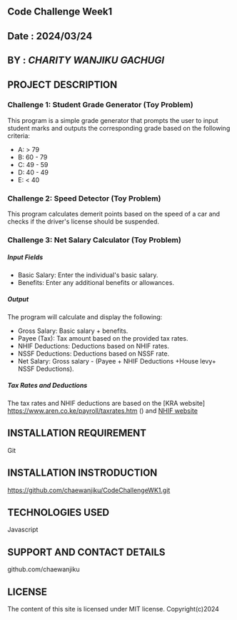 ## Code Challenge Week1

## Date :  2024/03/24

## BY : *CHARITY WANJIKU GACHUGI*

## PROJECT DESCRIPTION
### Challenge 1: Student Grade Generator (Toy Problem)
This program is a simple grade generator that prompts the user to input student marks and outputs the corresponding grade based on the following criteria:

- A: > 79
- B: 60 - 79
- C: 49 - 59
- D: 40 - 49
- E: < 40

 
### Challenge 2: Speed Detector (Toy Problem)
This program calculates demerit points based on the speed of a car and checks if the driver's license should be suspended.


 

### Challenge 3: Net Salary Calculator (Toy Problem)

##### Input Fields

- Basic Salary: Enter the individual's basic salary.
- Benefits: Enter any additional benefits or allowances.

##### Output

The program will calculate and display the following:
- Gross Salary: Basic salary + benefits.
- Payee (Tax): Tax amount based on the provided tax rates.
- NHIF Deductions: Deductions based on NHIF rates.
- NSSF Deductions: Deductions based on NSSF rate.
- Net Salary: Gross salary - (Payee + NHIF Deductions +House levy+ NSSF Deductions).

##### Tax Rates and Deductions

The tax rates and NHIF deductions are based on the [KRA website] https://www.aren.co.ke/payroll/taxrates.htm () and [NHIF website](https://www.kra.go.ke/en/individual/calculate-tax/calculating-tax/paye )

## INSTALLATION REQUIREMENT
Git

## INSTALLATION INSTRODUCTION
https://github.com/chaewanjiku/CodeChallengeWK1.git


## TECHNOLOGIES USED
Javascript

## SUPPORT AND CONTACT DETAILS
github.com/chaewanjiku

## LICENSE
The content of this site is licensed under MIT license.
Copyright(c)2024



